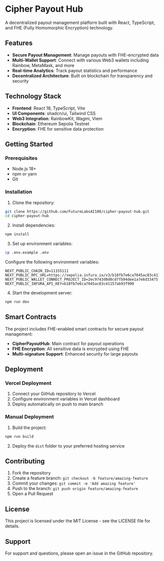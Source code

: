 # Cipher Payout Hub

A decentralized payout management platform built with React, TypeScript, and FHE (Fully Homomorphic Encryption) technology.

## Features

- **Secure Payout Management**: Manage payouts with FHE-encrypted data
- **Multi-Wallet Support**: Connect with various Web3 wallets including Rainbow, MetaMask, and more
- **Real-time Analytics**: Track payout statistics and performance
- **Decentralized Architecture**: Built on blockchain for transparency and security

## Technology Stack

- **Frontend**: React 18, TypeScript, Vite
- **UI Components**: shadcn/ui, Tailwind CSS
- **Web3 Integration**: RainbowKit, Wagmi, Viem
- **Blockchain**: Ethereum Sepolia Testnet
- **Encryption**: FHE for sensitive data protection

## Getting Started

### Prerequisites

- Node.js 18+ 
- npm or yarn
- Git

### Installation

1. Clone the repository:
```bash
git clone https://github.com/FutureLabsAI100/cipher-payout-hub.git
cd cipher-payout-hub
```

2. Install dependencies:
```bash
npm install
```

3. Set up environment variables:
```bash
cp .env.example .env
```

Configure the following environment variables:
```
NEXT_PUBLIC_CHAIN_ID=11155111
NEXT_PUBLIC_RPC_URL=https://sepolia.infura.io/v3/b18fb7e6ca7045ac83c41157ab93f990
NEXT_PUBLIC_WALLET_CONNECT_PROJECT_ID=2ec9743d0d0cd7fb94dee1a7e6d33475
NEXT_PUBLIC_INFURA_API_KEY=b18fb7e6ca7045ac83c41157ab93f990
```

4. Start the development server:
```bash
npm run dev
```

## Smart Contracts

The project includes FHE-enabled smart contracts for secure payout management:

- **CipherPayoutHub**: Main contract for payout operations
- **FHE Encryption**: All sensitive data is encrypted using FHE
- **Multi-signature Support**: Enhanced security for large payouts

## Deployment

### Vercel Deployment

1. Connect your GitHub repository to Vercel
2. Configure environment variables in Vercel dashboard
3. Deploy automatically on push to main branch

### Manual Deployment

1. Build the project:
```bash
npm run build
```

2. Deploy the `dist` folder to your preferred hosting service

## Contributing

1. Fork the repository
2. Create a feature branch: `git checkout -b feature/amazing-feature`
3. Commit your changes: `git commit -m 'Add amazing feature'`
4. Push to the branch: `git push origin feature/amazing-feature`
5. Open a Pull Request

## License

This project is licensed under the MIT License - see the LICENSE file for details.

## Support

For support and questions, please open an issue in the GitHub repository.